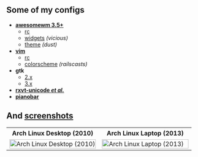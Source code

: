 Some of my configs
------------

* [**awesomewm 3.5+**](.config/awesome)
    * [rc](.config/awesome/rc.lua)
    * [widgets](.config/awesome/wi.lua) _(vicious)_
    * [theme](.config/awesome/themes/dust/theme.lua) _(dust)_
* [**vim**](.vim)
    * [rc](.vim/vimrc)
    * [colorscheme](.vim/colors/railscasts.vim) _(railscasts)_
* **gtk**
    * [2.x](.gtkrc.mine)
    * [3.x](.config/gtk-3.0/settings.ini)
* [**rxvt-unicode _et al._**](.Xdefaults)
* [**pianobar**](.config/pianobar)

And [screenshots](screenshots)
------------

<table>
  <tr><th>Arch Linux Desktop (2010)</th><th>Arch Linux Laptop (2013)</th></tr>
  <tr>
    <td width="50%">
      <a href="https://github.com/tdy/dots/raw/master/screenshots/awesome_20100113_1680x1050.png">
        <img src="screenshots/awesome_20100113_1680x1050.png" width="100%" alt="Arch Linux Desktop (2010)" />
      </a>
    </td>
    <td width="50%">
      <a href="https://github.com/tdy/dots/raw/master/screenshots/awesome_20130301_2880x1800.png">
        <img src="screenshots/awesome_20130301_2880x1800.png" width="100%" alt="Arch Linux Laptop (2013)" />
      </a>
    </td>
  </tr>
</table>
